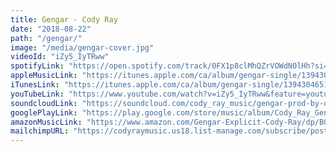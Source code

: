 ```yaml
---
title: Gengar - Cody Ray
date: "2018-08-22"
path: "/gengar/"
image: "/media/gengar-cover.jpg"
videoId: "iZy5_IyTRww"
spotifyLink: "https://open.spotify.com/track/0FX1p8clMhQZrVOWdN0lHh?si=_wt43zBvRDWAhXHRq71Y1A"
appleMusicLink: "https://itunes.apple.com/ca/album/gengar-single/1394304651"
iTunesLink: "https://itunes.apple.com/ca/album/gengar-single/1394304651"
youTubeLink: "https://www.youtube.com/watch?v=iZy5_IyTRww&feature=youtu.be"
soundcloudLink: "https://soundcloud.com/cody_ray_music/gengar-prod-by-ocean-beats"
googlePlayLink: "https://play.google.com/store/music/album/Cody_Ray_Gengar?id=B357arwhcjl2zvbydarqvjptiny"
amazonMusicLink: "https://www.amazon.com/Gengar-Explicit-Cody-Ray/dp/B07DJ1FMX1"
mailchimpURL: "https://codyraymusic.us18.list-manage.com/subscribe/post?u=4cd414c7953819aa309bb2fd9&amp;id=dd80d2e2b4"
---
```



